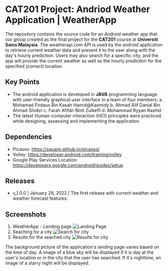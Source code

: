 # CAT201 Project: Andriod Weather Application | WeatherApp
The repository contains the source code for an Android weather app that our group created as the final project for the **CAT201** course at **Universiti Sains Malaysia**.
The weatherapi.com API is used by the android application to retrieve current weather data and present it to the user along with the day's hourly prediction. Users may also search for a specific city, and the app will provide the current weather as well as the hourly prediction for the specified (correct) location. 
## Key Points
- The android application is developed in **JAVA** programming language with user-friendly
graphical user interface in a team of four members:
a. Mohamad Firdaus Bin Kasah Hamid@Kasmidy
b. Ahmad Alif Danial Bin Ahmad Shobri
c. Farah Afifah Binti Zulkefli
d. Mohammad Ryyan Rashid
-  The latest Human-computer interaction (HCI) principles were practiced while designing,
assessing and implementing the application.

## Dependencies
- Picasso: https://square.github.io/picasso/
- Volley: https://developer.android.com/training/volley
- Google Play Services Location: https://developers.google.com/android/guides/setup

## Releases
- v_1.0.0 | January 29, 2022 | The first release with current weather and weather forecast features.

## Screenshots
1. WeatherApp - Landing page
    ![Landing Page](https://github.com/ryyanrashid01/CAT201_WeatherApp/blob/main/screenshots/landingScreen.jpg)
2. Seaching for a city
    ![Search for city](https://github.com/ryyanrashid01/CAT201_WeatherApp/blob/main/screenshots/searchCity.jpg)
3. Results for the seached city
    ![Results for city](https://github.com/ryyanrashid01/CAT201_WeatherApp/blob/main/screenshots/landingScreen.jpg)

The background picture of the application's landing page varies based on the time of day. A image of a blue sky will be displayed if it is day at the user's location or in the city that the user has searched. If it's nighttime, an image of a starry night will be displayed.
